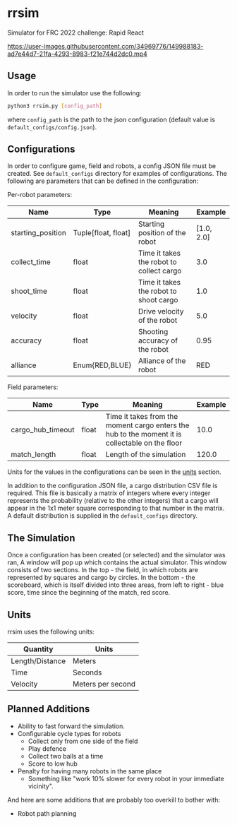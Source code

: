 # rrsim
Simulator for FRC 2022 challenge: Rapid React


https://user-images.githubusercontent.com/34969776/149988183-ad7e44d7-21fa-4293-8983-f21e744d2dc0.mp4


## Usage

In order to run the simulator use the following:

```bash
python3 rrsim.py [config_path]
```

where `config_path` is the path to the json configuration (default value is `default_configs/config.json`).

## Configurations

In order to configure game, field and robots, a config JSON file must be created. See `default_configs` directory for examples of configurations.
The following are parameters that can be defined in the configuration:

Per-robot parameters:

| Name              | Type | Meaning                       | Example|
|-------------------|------|-------------------------------|---------|
| starting_position |Tuple[float, float]| Starting position of the robot|[1.0, 2.0]|
| collect_time      |float| Time it takes the robot to collect cargo | 3.0|
| shoot_time        |float| Time it takes the robot to shoot cargo |1.0|
| velocity          |float| Drive velocity of the robot   |5.0|
| accuracy          |float| Shooting accuracy of the robot|0.95|
|  alliance         |Enum{RED,BLUE}| Alliance of the robot | RED|

Field parameters:

|Name | Type | Meaning                                  | Example|
|-----|------|------------------------------------------|---------|
|cargo_hub_timeout|float|Time it takes from the moment cargo enters the hub to the moment it is collectable on the floor|10.0|
|match_length|float|Length of the simulation|120.0|

Units for the values in the configurations can be seen in the [units](#units) section.

In addition to the configuration JSON file, a cargo distribution CSV file is required. This file is basically a matrix of integers where every integer represents the probability (relative to the other integers) that a cargo will appear in the 1x1 meter square corresponding to that number in the matrix. A default distribution is supplied in the `default_configs` directory.


## The Simulation

Once a configuration has been created (or selected) and the simulator was ran, A window will pop up which contains the actual simulator.
This window consists of two sections. In the top - the field, in which robots are represented by squares and cargo by circles.
In the bottom - the scoreboard, which is itself divided into three areas, from left to right - blue score, time since the beginning of the match, red score.


## Units

rrsim uses the following units:

Quantity       | Units
---------------|--------
Length/Distance| Meters
Time           | Seconds
Velocity       | Meters per second


## Planned Additions

* Ability to fast forward the simulation.
* Configurable cycle types for robots
  * Collect only from one side of the field
  * Play defence
  * Collect two balls at a time
  * Score to low hub
* Penalty for having many robots in the same place
  * Something like "work 10% slower for every robot in your immediate vicinity".
  
And here are some additions that are probably too overkill to bother with:

* Robot path planning
